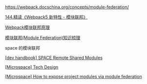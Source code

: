 https://webpack.docschina.org/concepts/module-federation/



[144.精读《Webpack5 新特性 - 模块联邦》](https://github.com/ascoders/weekly/blob/master/%E5%89%8D%E6%B2%BF%E6%8A%80%E6%9C%AF/144.%E7%B2%BE%E8%AF%BB%E3%80%8AWebpack5%20%E6%96%B0%E7%89%B9%E6%80%A7%20-%20%E6%A8%A1%E5%9D%97%E8%81%94%E9%82%A6%E3%80%8B.md) 

[Webpack模块联邦原理](https://github.com/Vincent0700/learning-webpack/blob/master/docs/Webpack%E6%A8%A1%E5%9D%97%E8%81%94%E9%82%A6%E5%8E%9F%E7%90%86.md#%E5%B0%8F%E7%BB%93) 

[模块联邦(Module Federation)知识梳理](https://juejin.cn/post/7198041700563370041#heading-13)



space 的模块联邦

[[dev handbook\] SPACE Remote Shared Modules](https://confluence.xiami.io/display/DSFE/[dev+handbook]+SPACE+Remote+Shared+Modules)

[[Microspace\] Tech Design](https://confluence.xiami.io/display/DSFE/[Microspace]+Tech+Design)

[[Microspace\] How to expose project modules via module federation](https://confluence.xiami.io/display/DSFE/[Microspace]+How+to+expose+project+modules+via+module+federation)